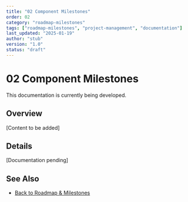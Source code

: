 ```yaml
---
title: "02 Component Milestones"
order: 02
category: "roadmap-milestones"
tags: ["roadmap-milestones", "project-management", "documentation"]
last_updated: "2025-01-19"
author: "stub"
version: "1.0"
status: "draft"
---
```


# 02 Component Milestones

This documentation is currently being developed.

## Overview

[Content to be added]

## Details

[Documentation pending]

## See Also

- [Back to Roadmap & Milestones](./README.md)
